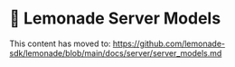 
# 🍋 Lemonade Server Models
 
This content has moved to: https://github.com/lemonade-sdk/lemonade/blob/main/docs/server/server_models.md